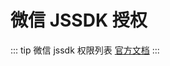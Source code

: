 # 微信 JSSDK 授权
::: tip
微信 jssdk 权限列表  [官方文档](https://developers.weixin.qq.com/doc/offiaccount/OA_Web_Apps/JS-SDK.html)
:::
<template>
  <demo :codeStr="str">
  </demo>
</template>

<script>
  export default {
    data() {
      return {
        str: `

          <script>
            /**
             * desc 获取微信JSSDK签名
             * author wxw
             * time 2019年10月25日 11:40:39 星期五
             */
            let appId: string = ''
            let timestamp: number | null = null
            let signature: string = ''
            let nonceStr: string = ''
            async function GetSignature(callback?: Function) {
              try {
                const res: WXauthorizeType = await GetWxSig()
                appId = res.appId
                timestamp = res.timestamp
                signature = res.signature
                nonceStr = res.nonceStr
              } catch (error) {
                console.log(error)
              }
              wx.config({
                beta: true,
                debug: false,
                appId, // 必填，公众号的唯一标识
                timestamp, // 必填，生成签名的时间戳
                nonceStr, // 必填，生成签名的随机串
                signature, // 必填，签名
                jsApiList: ['scanQRCode', 'translateVoice', 'chooseWXPay']
              })
              wx.ready(() => {
                wx.showAllNonBaseMenuItem()
                if (callback) {
                  callback()
                }
              })
            }
          <\/script>
        `
      }
    },
    methods: {
      back(value) {
        this.link = value
      }
    }
  }
</script>